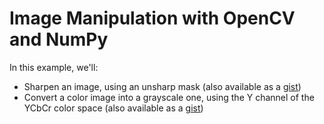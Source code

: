 # Image Manipulation with OpenCV and NumPy

In this example, we'll:
- Sharpen an image, using an unsharp mask (also available as a [gist](https://gist.github.com/soroushj/1217c523f6fe3cd3eccfd67337007e02))
- Convert a color image into a grayscale one, using the Y channel of the YCbCr color space (also available as a [gist](https://gist.github.com/soroushj/ce3765e5374bb081f3fdbd8e7f2c2ffa))
